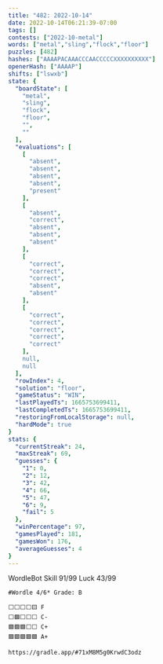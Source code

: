 ```yaml
---
title: "482: 2022-10-14"
date: 2022-10-14T06:21:39-07:00
tags: []
contests: ["2022-10-metal"]
words: ["metal","sling","flock","floor"]
puzzles: [482]
hashes: ["AAAAPACAAACCCAACCCCCXXXXXXXXXX"]
openerHash: ["AAAAP"]
shifts: ["lswxb"]
state: {
  "boardState": [
    "metal",
    "sling",
    "flock",
    "floor",
    "",
    ""
  ],
  "evaluations": [
    [
      "absent",
      "absent",
      "absent",
      "absent",
      "present"
    ],
    [
      "absent",
      "correct",
      "absent",
      "absent",
      "absent"
    ],
    [
      "correct",
      "correct",
      "correct",
      "absent",
      "absent"
    ],
    [
      "correct",
      "correct",
      "correct",
      "correct",
      "correct"
    ],
    null,
    null
  ],
  "rowIndex": 4,
  "solution": "floor",
  "gameStatus": "WIN",
  "lastPlayedTs": 1665753699411,
  "lastCompletedTs": 1665753699411,
  "restoringFromLocalStorage": null,
  "hardMode": true
}
stats: {
  "currentStreak": 24,
  "maxStreak": 69,
  "guesses": {
    "1": 0,
    "2": 12,
    "3": 42,
    "4": 66,
    "5": 47,
    "6": 9,
    "fail": 5
  },
  "winPercentage": 97,
  "gamesPlayed": 181,
  "gamesWon": 176,
  "averageGuesses": 4
}
---
```


<!-- more -->
WordleBot
Skill 91/99
Luck 43/99

```
#Wordle 4/6* Grade: B

⬜⬜⬜⬜🟨 F
⬜🟩⬜⬜⬜ C-
🟩🟩🟩⬜⬜ C+
🟩🟩🟩🟩🟩 A+

https://gradle.app/#71xM8M5g0KrwdC3odz
```
